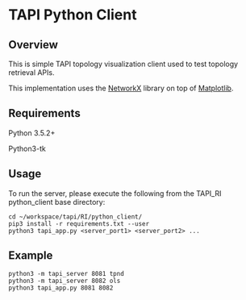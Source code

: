 # TAPI Python Client

## Overview
This is simple TAPI topology visualization client used to test topology retrieval APIs.

This implementation uses the [NetworkX](https://networkx.github.io/documentation/stable/index.html) library on top of [Matplotlib](https://matplotlib.org/).

## Requirements
Python 3.5.2+

Python3-tk


## Usage
To run the server, please execute the following from the TAPI_RI python_client base directory:

```
cd ~/workspace/tapi/RI/python_client/
pip3 install -r requirements.txt --user
python3 tapi_app.py <server_port1> <server_port2> ...
```
## Example
```
python3 -m tapi_server 8081 tpnd
python3 -m tapi_server 8082 ols
python3 tapi_app.py 8081 8082

```
